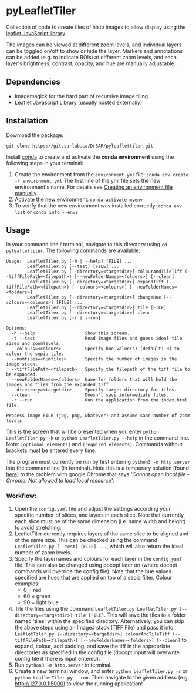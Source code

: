 # pyLeafletTiler
Collection of code to create tiles of histo images to allow display using the [leaflet JavaScript library](https://leafletjs.com/).

The images can be viewed at different zoom levels, and individual layers can be toggled on/off to show or hide the layer. Markers and annotations can be added (e.g. to indicate ROIs) at different zoom levels, and each layer's brightness, contrast, opacity, and hue are manually adjustable.

## Dependencies
* Imagemagick for the hard part of recursive image tiling
* Leaflet Javascript Library (usually hosted externally)

## Installation
Download the package:

```git clone https://git.sarlab.ca/DrSAR/pyleaflettiler.git```

Install [conda](https://docs.anaconda.com/anaconda/install/) to create and activate the **conda environment** using the following steps in your terminal:
1. Create the environment from the ```environment.yml``` file: ```conda env create -f environment.yml``` 
The first line of the yml file sets the new environment's name. For details see [Creating an environment file manually](https://docs.conda.io/projects/conda/en/latest/user-guide/tasks/manage-environments.html#create-env-file-manually).
2. Activate the new environment: ```conda activate myenv```
3. To verify that the new environment was installed correctly: ```conda env list``` or ```conda info --envs```

## Usage
In your command line / terminal, navigate to this directory using ```cd pyleaflettiler```. The following commands are available:

```
Usage:  LeafletTiler.py [-h | --help] [FILE] ...
        LeafletTiler.py [--test] [FILE] ...
        LeafletTiler.py [--directory=<targetdir>] colourAndTileTiff (--tiffFilePath=<filepath>) [--newFolderNames=<folders>] [--clean]
        LeafletTiler.py [--directory=<targetdir>] expandTiff (--tiffFilePath=<filepath>) [--colours=<colours>] [--newFolderNames=<folders>]
        LeafletTiler.py [--directory=<targetdir>] changeHue [--colours=<colours>] [FILE] ...
        LeafletTiler.py [--directory=<targetdir>] tile [FILE]
        LeafletTiler.py [--directory=<targetdir>] clean
        LeafletTiler.py [-r | --run]

Options:
  -h --help                   Show this screen.
  -t --test                   Read image files and guess ideal tile sizes and zoomlevels.
  --colours=<colours>         Specify hue value(s) [default: 0] to colour the sepia tile.
  --numfiles=<numfiles>       Specify the number of images in the image stack.
  --tiffFilePath=<filepath>   Specify the filepath of the tiff file to be expanded.
  --newFolderNames=<folders>  Name for folders that will hold the images and tiles from the expanded tiff.
  --directory=<targetdir>     Specify target directory for tiles.
  --clean                     Doesn't save intermediate files.
  -r --run                    Run the application from the index.html file.

Process image FILE (jpg, png, whatever) and assume sane number of zoom levels
```

This is the screen that will be presented when you enter ```python LeafletTiler.py -h``` or ```python LeafletTiler.py --help``` in the command line. Note: ```[optional elements]``` and ```(required elements)```. Commands without brackets must be entered every time.

The program must currently be run by first entering ```python3 -m http.server``` into the command line (in terminal). Note this is a temporary solution (found [here](https://stackoverflow.com/questions/39007243/cannot-open-local-file-chrome-not-allowed-to-load-local-resource)) to the problem with google Chrome that says *'Cannot open local file - Chrome: Not allowed to load local resource'*.

### Workflow:
1. Open the ```config.yaml``` file and adjust the settings according your specific number of slices, and layers in each slice. Note that currently, each slice must be of the same dimension (i.e. same width and height) to avoid stretching.
2. LeafletTiler currently requires layers of the same slice to be aligned and of the same size. This can be checked using the command ```LeafletTiler.py [--test] [FILE] ...```, which will also return the ideal number of zoom levels.
3. Specify the layernames and colours for each layer in the ```config.yaml``` file. This can also be changed using docopt later on (where docopt commands will override the config file). Note that the hue values specified are hues that are applied on top of a sepia filter. Colour examples: 
    - 0 = red
    - 60 = green
    - 90 = light blue
4. Tile the files using the command ```LeafletTiler.py LeafletTiler.py (--directory=<targetdir>) tile [FILE]```. This will save the tiles to a folder named 'tiles' within the specified directory. Alternatively, you can skip the above steps using an ImageJ stack (TIFF File) and pass it into ```LeafletTiler.py [--directory=<targetdir>] colourAndTileTiff (--tiffFilePath=<filepath>) [--newFolderNames=<folders>] [--clean]``` to expand, colour, add padding, and save the tiff in the appropriate directories as specified in the config file (docopt input will overwrite config file if there is input entered).
5. Run ```python3 -m http.server``` in terminal.
6. Create a new terminal window, and enter ```python LeafletTiler.py -r``` or ```python LeafletTiler.py --run```. Then navigate to the given address (e.g. http://127.0.0.1:5000) to view the running application!
